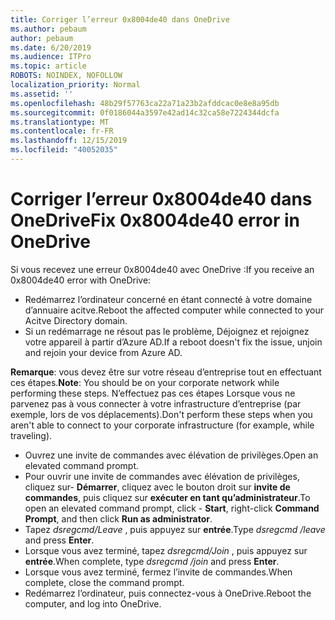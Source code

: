 ```yaml
---
title: Corriger l’erreur 0x8004de40 dans OneDrive
ms.author: pebaum
author: pebaum
ms.date: 6/20/2019
ms.audience: ITPro
ms.topic: article
ROBOTS: NOINDEX, NOFOLLOW
localization_priority: Normal
ms.assetid: ''
ms.openlocfilehash: 48b29f57763ca22a71a23b2afddcac0e8e8a95db
ms.sourcegitcommit: 0f0186044a3597e42ad14c32ca58e7224344dcfa
ms.translationtype: MT
ms.contentlocale: fr-FR
ms.lasthandoff: 12/15/2019
ms.locfileid: "40052035"
---
```

# <a name="fix-0x8004de40-error-in-onedrive"></a><span data-ttu-id="09f03-102">Corriger l’erreur 0x8004de40 dans OneDrive</span><span class="sxs-lookup"><span data-stu-id="09f03-102">Fix 0x8004de40 error in OneDrive</span></span>

<span data-ttu-id="09f03-103">Si vous recevez une erreur 0x8004de40 avec OneDrive :</span><span class="sxs-lookup"><span data-stu-id="09f03-103">If you receive an 0x8004de40 error with OneDrive:</span></span>

- <span data-ttu-id="09f03-104">Redémarrez l’ordinateur concerné en étant connecté à votre domaine d’annuaire acitve.</span><span class="sxs-lookup"><span data-stu-id="09f03-104">Reboot the affected computer while connected to your Acitve Directory domain.</span></span>
- <span data-ttu-id="09f03-105">Si un redémarrage ne résout pas le problème, Déjoignez et rejoignez votre appareil à partir d’Azure AD.</span><span class="sxs-lookup"><span data-stu-id="09f03-105">If a reboot doesn't fix the issue, unjoin and rejoin your device from Azure AD.</span></span> 

<span data-ttu-id="09f03-106">**Remarque**: vous devez être sur votre réseau d’entreprise tout en effectuant ces étapes.</span><span class="sxs-lookup"><span data-stu-id="09f03-106">**Note**: You should be on your corporate network while performing these steps.</span></span> <span data-ttu-id="09f03-107">N’effectuez pas ces étapes Lorsque vous ne parvenez pas à vous connecter à votre infrastructure d’entreprise (par exemple, lors de vos déplacements).</span><span class="sxs-lookup"><span data-stu-id="09f03-107">Don't perform these steps when you aren't able to connect to your corporate infrastructure (for example, while traveling).</span></span> 

- <span data-ttu-id="09f03-108">Ouvrez une invite de commandes avec élévation de privilèges.</span><span class="sxs-lookup"><span data-stu-id="09f03-108">Open an elevated command prompt.</span></span> 
- <span data-ttu-id="09f03-109">Pour ouvrir une invite de commandes avec élévation de privilèges, cliquez sur- **Démarrer**, cliquez avec le bouton droit sur **invite de commandes**, puis cliquez sur **exécuter en tant qu’administrateur**.</span><span class="sxs-lookup"><span data-stu-id="09f03-109">To open an elevated command prompt, click - **Start**, right-click **Command Prompt**, and then click **Run as administrator**.</span></span>
- <span data-ttu-id="09f03-110">Tapez *dsregcmd/Leave* , puis appuyez sur **entrée**.</span><span class="sxs-lookup"><span data-stu-id="09f03-110">Type *dsregcmd /leave* and press **Enter**.</span></span>
- <span data-ttu-id="09f03-111">Lorsque vous avez terminé, tapez *dsregcmd/Join* , puis appuyez sur **entrée**.</span><span class="sxs-lookup"><span data-stu-id="09f03-111">When complete, type *dsregcmd /join* and press **Enter**.</span></span>
- <span data-ttu-id="09f03-112">Lorsque vous avez terminé, fermez l’invite de commandes.</span><span class="sxs-lookup"><span data-stu-id="09f03-112">When complete, close the command prompt.</span></span>
- <span data-ttu-id="09f03-113">Redémarrez l’ordinateur, puis connectez-vous à OneDrive.</span><span class="sxs-lookup"><span data-stu-id="09f03-113">Reboot the computer, and log into OneDrive.</span></span>